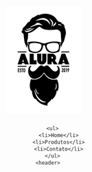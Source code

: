 <!DOCTYPE html>
<html>
    <head>
        <meta charset="utf-8">
      <title>Produtos - Barbearia Alura</title>
      <link rel="stylesheet" href="produtos.css">
  </head>
  <body>
      <header>
          <h1><img src="logo.png"></h1>
          
          <ul>
              <li>Home</li>
              <li>Produtos</li>
              <li>Contato</li>
          </ul>
       <header>
  </body>
</html>

